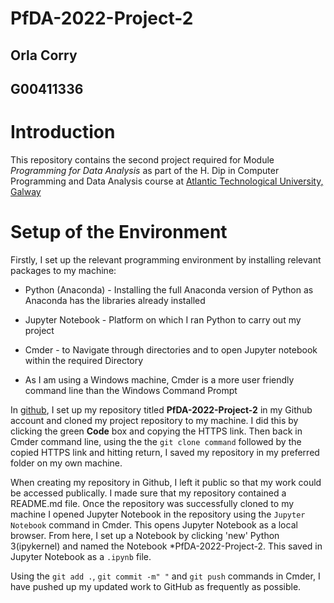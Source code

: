 # PfDA-2022-Project-2

## Orla Corry 
## G00411336



# Introduction

This repository contains the second project required for Module *Programming for Data Analysis* as part of the H. Dip in Computer Programming and Data Analysis course at <a href="https://www.gmit.ie" target="_top">Atlantic Technological University, Galway</a>
 



# Setup of the Environment

Firstly, I set up the relevant programming environment by installing relevant packages to my machine:

- Python (Anaconda) - Installing the full Anaconda version of Python as Anaconda has the libraries already installed

- Jupyter Notebook - Platform on which I ran Python to carry out my project

-	Cmder - to Navigate through directories and to open Jupyter notebook within the required Directory
  - As I am using a Windows machine, Cmder is a more user friendly command line than the Windows Command Prompt


In <a href="https://github.com/" target="_top">github</a>, I set up my repository titled **PfDA-2022-Project-2** in my Github account and cloned my project repository to my machine. I did this by clicking the green **Code** box and copying the HTTPS link. Then back in Cmder command line, using the the ``git clone command`` followed by the copied HTTPS link and hitting return, I saved my repository in my preferred folder on my own machine. 


When creating my repository in Github, I left it public so that my work could be accessed publically. I made sure that my repository contained a README.md file.
Once the repository was successfully cloned to my machine I opened Jupyter Notebook in the repository using the ``Jupyter Notebook`` command in Cmder. This opens Jupyter Notebook as a local browser.
From here, I set up a Notebook by clicking 'new' Python 3(ipykernel) and named the Notebook *PfDA-2022-Project-2. This saved in Jupyter Notebook as a ``.ipynb`` file.


Using the ``git add .``, ``git commit -m" "`` and ``git push`` commands in Cmder, I have pushed up my updated work to GitHub as frequently as possible.